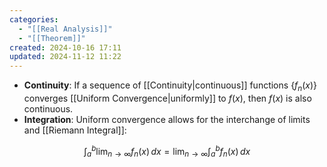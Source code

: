 ```yaml
---
categories:
  - "[[Real Analysis]]"
  - "[[Theorem]]"
created: 2024-10-16 17:11
updated: 2024-11-12 11:22
---
```

- **Continuity**: If a sequence of [[Continuity|continuous]] functions $\{f_n(x)\}$ converges [[Uniform Convergence|uniformly]] to $f(x)$, then $f(x)$ is also continuous.
- **Integration**: Uniform convergence allows for the interchange of limits and [[Riemann Integral]]:
  
$$
\int_a^b \lim_{n \to \infty} f_n(x) \, dx = \lim_{n \to \infty} \int_a^b f_n(x) \, dx
$$
